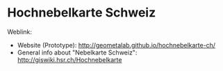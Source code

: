 # Hochnebelkarte Schweiz

Weblink:
* Website (Prototype): http://geometalab.github.io/hochnebelkarte-ch/ 
* General info about "Nebelkarte Schweiz": http://giswiki.hsr.ch/Hochnebelkarte
